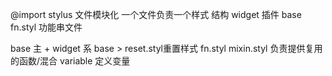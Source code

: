 @import stylus 文件模块化 一个文件负责一个样式
结构 widget 插件 base
fn.styl 功能串文件

base 主 + widget 系
base > reset.styl重置样式 fn.styl
mixin.styl 负责提供复用的函数/混合 variable 定义变量